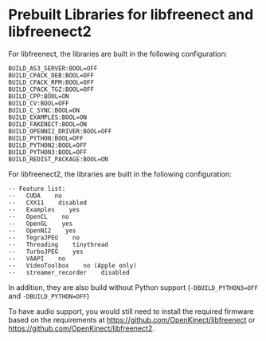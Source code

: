 # Prebuilt Libraries for libfreenect and libfreenect2

For libfreenect, the libraries are built in the following configuration:
```
BUILD_AS3_SERVER:BOOL=OFF
BUILD_CPACK_DEB:BOOL=OFF
BUILD_CPACK_RPM:BOOL=OFF
BUILD_CPACK_TGZ:BOOL=OFF
BUILD_CPP:BOOL=ON
BUILD_CV:BOOL=OFF
BUILD_C_SYNC:BOOL=ON
BUILD_EXAMPLES:BOOL=ON
BUILD_FAKENECT:BOOL=ON
BUILD_OPENNI2_DRIVER:BOOL=OFF
BUILD_PYTHON:BOOL=OFF
BUILD_PYTHON2:BOOL=OFF
BUILD_PYTHON3:BOOL=OFF
BUILD_REDIST_PACKAGE:BOOL=ON
```

For libfreenect2, the libraries are built in the following configuration:
```
-- Feature list:
--   CUDA    no
--   CXX11    disabled
--   Examples    yes
--   OpenCL    no
--   OpenGL    yes
--   OpenNI2    yes
--   TegraJPEG    no
--   Threading    tinythread
--   TurboJPEG    yes
--   VAAPI    no
--   VideoToolbox    no (Apple only)
--   streamer_recorder    disabled
```

In addition, they are also build without Python support (`-DBUILD_PYTHON3=OFF` and `-DBUILD_PYTHON=OFF`)

To have audio support, you would still need to install the required firmware based on the requirements at https://github.com/OpenKinect/libfreenect or https://github.com/OpenKinect/libfreenect2.
